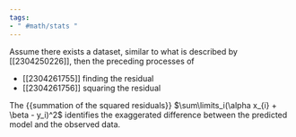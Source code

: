 ```yaml
---
tags:
- " #math/stats "
---
```


Assume there exists a dataset, similar to what is described by [[2304250226]], then the preceding processes of 
- [[2304261755]] finding the residual
- [[2304261756]] squaring the residual

The {{summation of the squared residuals}} $\sum\limits_i(\alpha x_{i} + \beta - y_i)^2$ identifies the exaggerated difference between the predicted model and the observed data.  <!--SR:!2023-09-08,7,190-->